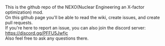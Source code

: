 This is the github repo of the NEXO(Nuclear Engineering an X-factor optimization) mod.<br>
On this github page you'll be able to read the wiki, create issues, and create pull requests.<br>
If you're here to report an issue, you can also join the discord server: https://discord.gg/PFFU5Jwfjc<br>
Also feel free to ask any questions there.<br>
